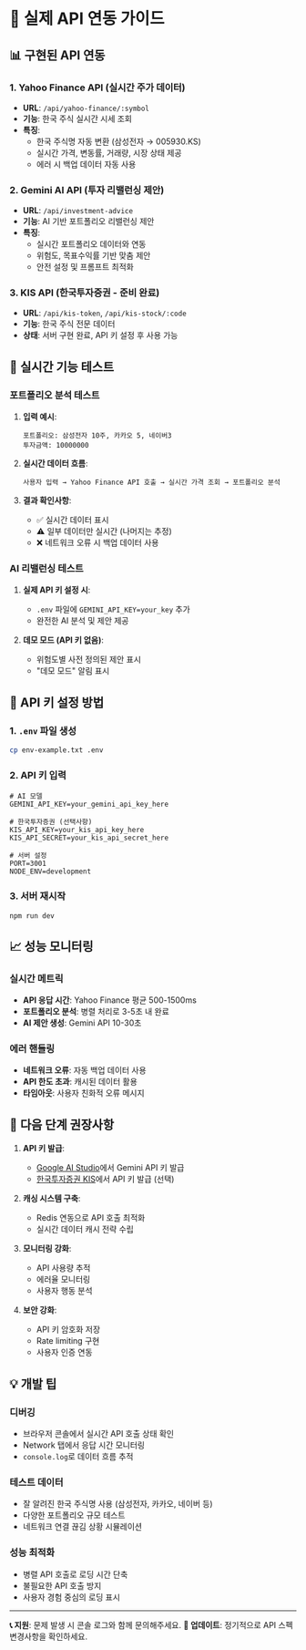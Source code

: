 # 🔗 실제 API 연동 가이드

## 📊 구현된 API 연동

### 1. Yahoo Finance API (실시간 주가 데이터)
- **URL**: `/api/yahoo-finance/:symbol`
- **기능**: 한국 주식 실시간 시세 조회
- **특징**: 
  - 한국 주식명 자동 변환 (삼성전자 → 005930.KS)
  - 실시간 가격, 변동률, 거래량, 시장 상태 제공
  - 에러 시 백업 데이터 자동 사용

### 2. Gemini AI API (투자 리밸런싱 제안)
- **URL**: `/api/investment-advice`
- **기능**: AI 기반 포트폴리오 리밸런싱 제안
- **특징**:
  - 실시간 포트폴리오 데이터와 연동
  - 위험도, 목표수익률 기반 맞춤 제안
  - 안전 설정 및 프롬프트 최적화

### 3. KIS API (한국투자증권 - 준비 완료)
- **URL**: `/api/kis-token`, `/api/kis-stock/:code`
- **기능**: 한국 주식 전문 데이터
- **상태**: 서버 구현 완료, API 키 설정 후 사용 가능

## 🚀 실시간 기능 테스트

### 포트폴리오 분석 테스트
1. **입력 예시**:
   ```
   포트폴리오: 삼성전자 10주, 카카오 5, 네이버3
   투자금액: 10000000
   ```

2. **실시간 데이터 흐름**:
   ```
   사용자 입력 → Yahoo Finance API 호출 → 실시간 가격 조회 → 포트폴리오 분석
   ```

3. **결과 확인사항**:
   - ✅ 실시간 데이터 표시
   - ⚠️ 일부 데이터만 실시간 (나머지는 추정)
   - ❌ 네트워크 오류 시 백업 데이터 사용

### AI 리밸런싱 테스트
1. **실제 API 키 설정 시**:
   - `.env` 파일에 `GEMINI_API_KEY=your_key` 추가
   - 완전한 AI 분석 및 제안 제공

2. **데모 모드 (API 키 없음)**:
   - 위험도별 사전 정의된 제안 표시
   - "데모 모드" 알림 표시

## 🔧 API 키 설정 방법

### 1. `.env` 파일 생성
```bash
cp env-example.txt .env
```

### 2. API 키 입력
```env
# AI 모델
GEMINI_API_KEY=your_gemini_api_key_here

# 한국투자증권 (선택사항)
KIS_API_KEY=your_kis_api_key_here
KIS_API_SECRET=your_kis_api_secret_here

# 서버 설정
PORT=3001
NODE_ENV=development
```

### 3. 서버 재시작
```bash
npm run dev
```

## 📈 성능 모니터링

### 실시간 메트릭
- **API 응답 시간**: Yahoo Finance 평균 500-1500ms
- **포트폴리오 분석**: 병렬 처리로 3-5초 내 완료
- **AI 제안 생성**: Gemini API 10-30초

### 에러 핸들링
- **네트워크 오류**: 자동 백업 데이터 사용
- **API 한도 초과**: 캐시된 데이터 활용
- **타임아웃**: 사용자 친화적 오류 메시지

## 🎯 다음 단계 권장사항

1. **API 키 발급**:
   - [Google AI Studio](https://makersuite.google.com/app/apikey)에서 Gemini API 키 발급
   - [한국투자증권 KIS](https://apiportal.koreainvestment.com/)에서 API 키 발급 (선택)

2. **캐싱 시스템 구축**:
   - Redis 연동으로 API 호출 최적화
   - 실시간 데이터 캐시 전략 수립

3. **모니터링 강화**:
   - API 사용량 추적
   - 에러율 모니터링
   - 사용자 행동 분석

4. **보안 강화**:
   - API 키 암호화 저장
   - Rate limiting 구현
   - 사용자 인증 연동

## 💡 개발 팁

### 디버깅
- 브라우저 콘솔에서 실시간 API 호출 상태 확인
- Network 탭에서 응답 시간 모니터링
- `console.log`로 데이터 흐름 추적

### 테스트 데이터
- 잘 알려진 한국 주식명 사용 (삼성전자, 카카오, 네이버 등)
- 다양한 포트폴리오 규모 테스트
- 네트워크 연결 끊김 상황 시뮬레이션

### 성능 최적화
- 병렬 API 호출로 로딩 시간 단축
- 불필요한 API 호출 방지
- 사용자 경험 중심의 로딩 표시

---

**📞 지원**: 문제 발생 시 콘솔 로그와 함께 문의해주세요.
**🔄 업데이트**: 정기적으로 API 스펙 변경사항을 확인하세요.
